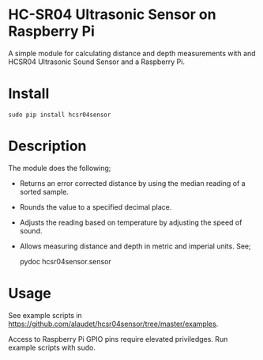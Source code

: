 HC-SR04 Ultrasonic Sensor on Raspberry Pi
=========================================

A simple module for calculating distance and depth measurements with and HCSR04 Ultrasonic Sound Sensor and a Raspberry Pi.


Install
=======

    sudo pip install hcsr04sensor

Description
===========
The module does the following;

* Returns an error corrected distance by using the median reading of a sorted
  sample.  

* Rounds the value to a specified decimal place.

* Adjusts the reading based on temperature by adjusting the speed of sound.

* Allows measuring distance and depth in metric and imperial units.  See;

    pydoc hcsr04sensor.sensor

Usage
=====

See example scripts in https://github.com/alaudet/hcsr04sensor/tree/master/examples.

Access to Raspberry Pi GPIO pins require elevated priviledges.  Run example
scripts with sudo.
